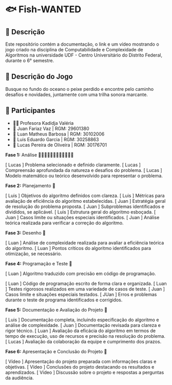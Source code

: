 # 🐟 Fish-WANTED

## 📜 Descrição
Este repositório contém a documentação, o link e um vídeo mostrando o jogo criado na disciplina de Computabilidade e Complexidade de Algoritmos na universidade UDF - Centro Universitário do Distrito Federal, durante o 6° semestre.

## 📃 Descrição do Jogo
Busque no fundo do oceano o peixe perdido e encontre pelo caminho desafios e novidades, juntamente com uma trilha sonora marcante.

## 👥 Participantes
- 👩‍🏫 Profesora Kadidja Valéria
- 👤 Juan Fariaz Vaz | RGM: 29601380
- 👤 Luan Matheus Barbosa | RGM: 30102006
- 👤 Luis Eduardo Garcia | RGM: 30258863
- 👤 Lucas Pereira de Oliveira | RGM: 30176701

**Fase 1:** Análise 🐠🐡🦐🦑🐙🦞🦀🦈🐬🐋🦭🐳

  [ Lucas ] Problema selecionado e definido claramente.
  [ Lucas ]  Compreensão aprofundada da natureza e desafios do problema.
  [ Lucas ] Modelo matemático ou teórico desenvolvido para representar o problema.
  
**Fase 2:** Planejamento 🐡

   [ Luis ] Objetivos do algoritmo definidos com clareza.
   [ Luis ] Métricas para avaliação de eficiência do algoritmo estabelecidas.
   [ Juan ] Estratégia geral de resolução do problema proposta.
   [ Juan ] Subproblemas identificados e divididos, se aplicável.
   [ Luis ] Estrutura geral do algoritmo esboçada.
   [ Juan ] Casos limite ou situações especiais identificados.
   [ Juan ] Análise teórica realizada para verificar a correção do algoritmo.
 
**Fase 3:** Desenho 🦐

   [ Luan ] Análise de complexidade realizada para avaliar a eficiência teórica do algoritmo.
   [ Luan ] Pontos críticos do algoritmo identificados para otimização, se necessário.
   
**Fase 4:** Programação e Teste 🦑

  [ Luan ] Algoritmo traduzido com precisão em código de programação.
  
  [ Luan ] Código de programação escrito de forma clara e organizada.
  [ Luan ]  Testes rigorosos realizados em uma variedade de casos de teste.
  [ Juan ] Casos limite e situações especiais testados.
  [ JUan ] Erros e problemas durante o teste de programa identificados e corrigidos.
  
**Fase 5:** Documentação e Avaliação do Projeto 🐙

   [ Luis ] Documentação completa, incluindo especificação do algoritmo e análise de complexidade.
   [ Juan ] Documentação revisada para clareza e rigor técnico.
   [ Luan ] Avaliação da eficácia do algoritmo em termos de tempo de execução, uso de recursos e precisão na resolução do problema.
   [ Lucas ] Avaliação da colaboração da equipe e cumprimento dos prazos.
   
**Fase 6:** Apresentação e Conclusão do Projeto 🦈

  [ Vídeo ] Apresentação do projeto preparada com informações claras e objetivas.
  [ Vídeo ] Conclusões do projeto destacando os resultados e aprendizados.
  [ Vídeo ] Discussão sobre o projeto e respostas a perguntas da audiência.
